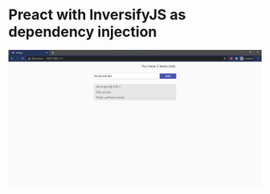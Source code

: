 # Preact with InversifyJS as dependency injection

![TODO List Application Screenshot](readme-images\final-application-screenshot.jpg?raw=true "TODO List Application Screenshot")